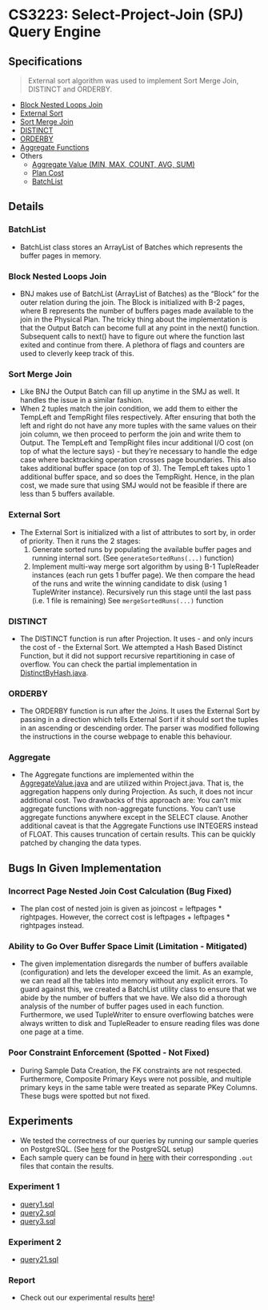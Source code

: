 # CS3223: Select-Project-Join (SPJ) Query Engine
## Specifications
> External sort algorithm was used to implement Sort Merge Join, DISTINCT and ORDERBY.
* [Block Nested Loops Join](/COMPONENT/src/qp/operators/BlockNestedJoin.java)
* [External Sort](COMPONENT/src/qp/operators/ExternalSort.java)
* [Sort Merge Join](COMPONENT/src/qp/operators/SortMergeJoin.java)
* [DISTINCT](COMPONENT/src/qp/operators/Distinct.java)
* [ORDERBY](COMPONENT/src/qp/operators/Orderby.java)
* [Aggregate Functions](COMPONENT/src/qp/operators/Project.java)
* Others
  * [Aggregate Value (MIN, MAX, COUNT, AVG, SUM)](COMPONENT/src/qp/utils/AggregateValue.java)
  * [Plan Cost](COMPONENT/src/qp/optimizer/PlanCost.java)
  * [BatchList](COMPONENT/src/qp/utils/BatchList.java)

## Details
### BatchList
* BatchList class stores an ArrayList of Batches which represents the buffer pages in memory.
### Block Nested Loops Join
* BNJ makes use of BatchList (ArrayList of Batches) as the “Block” for the outer relation during the join. The Block is initialized with B-2 pages, where B represents the number of buffers pages made available to the join in the Physical Plan. The tricky thing about the implementation is that the Output Batch can become full at any point in the next() function. Subsequent calls to next() have to figure out where the function last exited and continue from there. A plethora of flags and counters are used to cleverly keep track of this.
### Sort Merge Join
* Like BNJ the Output Batch can fill up anytime in the SMJ as well. It handles the issue in a similar fashion. 
* When 2 tuples match the join condition, we add them to either the TempLeft and TempRight files respectively. After ensuring that both the left and right do not have any more tuples with the same values on their join column, we then proceed to perform the join and write them to Output. The TempLeft and TempRight files incur additional I/O cost (on top of what the lecture says) - but they’re necessary to handle the edge case where backtracking operation crosses page boundaries. This also takes additional buffer space (on top of 3). The TempLeft takes upto 1 additional buffer space, and so does the TempRight. Hence, in the plan cost, we made sure that using SMJ would not be feasible if there are less than 5 buffers available.

### External Sort
* The External Sort is initialized with a list of attributes to sort by, in order of priority. Then it runs the 2 stages: 
  1. Generate sorted runs by populating the available buffer pages and running internal sort. (See `generateSortedRuns(...)` function)
  2. Implement multi-way merge sort algorithm by using B-1 TupleReader instances (each run gets 1 buffer page). We then compare the head of the runs and write the winning candidate to disk (using 1 TupleWriter instance). Recursively run this stage until the last pass (i.e. 1 file is remaining) See `mergeSortedRuns(...)` function

### DISTINCT
* The DISTINCT function is run after Projection. It uses - and only incurs the cost of - the External Sort.
We attempted a Hash Based Distinct Function, but it did not support recursive repartitioning in case of overflow. You can check the partial implementation in [DistinctByHash.java](COMPONENT/src/qp/operators/DistinctByHash.java).

### ORDERBY
* The ORDERBY function is run after the Joins. It uses the External Sort by passing in a direction which tells External Sort if it should sort the tuples in an ascending or descending order. The parser was modified following the instructions in the course webpage to enable this behaviour.

### Aggregate 
* The Aggregate functions are implemented within the [AggregateValue.java](COMPONENT/classes/qp/utils/AggregateValue.class) and are utilized within Project.java. That is, the aggregation happens only during Projection. As such, it does not incur additional cost. Two drawbacks of this approach are: 
You can’t mix aggregate functions with non-aggregate functions.
You can’t use aggregate functions anywhere except in the SELECT clause. 
Another additional caveat is that the Aggregate Functions use INTEGERS instead of FLOAT. This causes truncation of certain results. This can be quickly patched by changing the data types. 

## Bugs In Given Implementation
### Incorrect Page Nested Join Cost Calculation (Bug Fixed)
* The plan cost of nested join is given as joincost = leftpages * rightpages. However, the correct cost is leftpages + leftpages * rightpages instead.

### Ability to Go Over Buffer Space Limit (Limitation - Mitigated)
* The given implementation disregards the number of buffers available (configuration) and lets the developer exceed the limit. As an example, we can read all the tables into memory without any explicit errors. To guard against this, we created a BatchList utility class to ensure that we abide by the number of buffers that we have. We also did a thorough analysis of the number of buffer pages used in each function. Furthermore, we used TupleWriter to ensure overflowing batches were always written to disk and TupleReader to ensure reading files was done one page at a time.  

### Poor Constraint Enforcement (Spotted - Not Fixed)
* During Sample Data Creation, the FK constraints are not respected. Furthermore, Composite Primary Keys were not possible, and multiple primary keys in the same table were treated as separate PKey Columns. These bugs were spotted but not fixed. 

## Experiments
* We tested the correctness of our queries by running our sample queries on PostgreSQL. (See [here](testcases/../COMPONENT/testcases/utils/docker-compose.yml) for the PostgreSQL setup)
* Each sample query can be found in [here](COMPONENT/testcases/airlineDB) with their corresponding `.out` files that contain the results.
### Experiment 1 
* [query1.sql](COMPONENT/testcases/airlineDB/query1.sql)
* [query2.sql](COMPONENT/testcases/airlineDB/query2.sql)
* [query3.sql](COMPONENT/testcases/airlineDB/query3.sql)
### Experiment 2
* [query21.sql](COMPONENT/testcases/airlineDB/query21.sql)
### Report
* Check out our experimental results [here](CS3223-report.pdf)!





